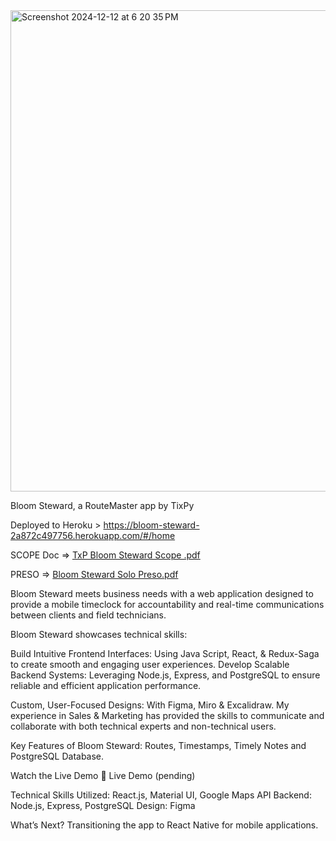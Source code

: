 <img width="770" alt="Screenshot 2024-12-12 at 6 20 35 PM" src="https://github.com/user-attachments/assets/dcfb122e-6122-45ba-84ca-19660dd46e93" />

Bloom Steward, a RouteMaster app by TixPy

Deployed to Heroku >
https://bloom-steward-2a872c497756.herokuapp.com/#/home

SCOPE Doc => [TxP Bloom Steward Scope .pdf](https://github.com/user-attachments/files/18119150/TxP.Bloom.Steward.Scope.pdf)

PRESO => [Bloom Steward Solo Preso.pdf](https://github.com/user-attachments/files/18119152/Bloom.Steward.Solo.Preso.pdf)


Bloom Steward meets business needs with a web application designed to provide a mobile timeclock for accountability and real-time communications between clients and field technicians. 

Bloom Steward showcases technical skills: 

Build Intuitive Frontend Interfaces: Using Java Script, React, & Redux-Saga to create smooth and engaging user experiences.
Develop Scalable Backend Systems: Leveraging Node.js, Express, and PostgreSQL to ensure reliable and efficient application performance.

Custom, User-Focused Designs: 
With Figma, Miro & Excalidraw. 
My experience in Sales & Marketing has provided the skills to communicate and collaborate with both technical experts and non-technical users.

Key Features of Bloom Steward:
Routes, Timestamps, Timely Notes and PostgreSQL Database.

Watch the Live Demo 🎥
 Live Demo (pending)

Technical Skills Utilized:
React.js, Material UI, Google Maps API
Backend: Node.js, Express, PostgreSQL
Design: Figma 

What’s Next?
Transitioning the app to React Native for mobile applications.
